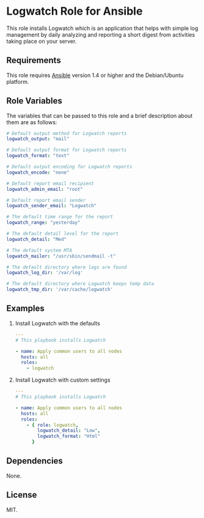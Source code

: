 # Logwatch Role for Ansible

This role installs Logwatch which is an application that helps with simple log
management by daily analyzing and reporting a short digest from activities taking
place on your server.

## Requirements

This role requires [Ansible](http://www.ansibleworks.com/) version 1.4 or higher
and the Debian/Ubuntu platform.

## Role Variables

The variables that can be passed to this role and a brief description about
them are as follows:

```yaml
# Default output method for Logwatch reports
logwatch_output: "mail"

# Default output format for Logwatch reports
logwatch_format: "text"

# Default output encoding for Logwatch reports
logwatch_encode: "none"

# Default report email recipient
logwatch_admin_email: "root"

# Default report email sender
logwatch_sender_email: "Logwatch"

# The default time range for the report
logwatch_range: "yesterday"

# The default detail level for the report
logwatch_detail: "Med"

# The default system MTA
logwatch_mailer: "/usr/sbin/sendmail -t"

# The default directory where logs are found
logwatch_log_dir: '/var/log'

# The default directory where Logwatch keeps temp data
logwatch_tmp_dir: '/var/cache/logwatch'
```

## Examples

1. Install Logwatch with the defaults

    ```yaml
    ---
    # This playbook installs Logwatch

    - name: Apply common users to all nodes
      hosts: all
      roles:
        - logwatch
    ```

2. Install Logwatch with custom settings

    ```yaml
    ---
    # This playbook installs Logwatch

    - name: Apply common users to all nodes
      hosts: all
      roles:
        - { role: logwatch,
            logwatch_detail: "Low",
            logwatch_format: "Html"
          }
    ```

## Dependencies

None.

## License

MIT.
